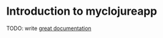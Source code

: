 # Introduction to myclojureapp

TODO: write [great documentation](http://jacobian.org/writing/what-to-write/)
